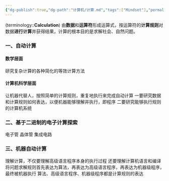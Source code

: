 ```yaml
---
{"dg-publish":true,"dg-path":"计算机/计算.md","tags":["Mindset"],"permalink":"/计算机/计算/","dgPassFrontmatter":true,"noteIcon":"","created":"2024-07-13T01:08:27.333+08:00","updated":"2025-03-25T23:32:09.489+08:00"}
---
```



(terminology::**Calculation**)
由**数据**和**运算符**形成运算式，按运算符的**计算规则**对数据**进行计算**并获得结果，计算的根本目的是求解社会、自然问题。
### 一、自动计算
#### 数学层面 
研究复杂计算的各种简化的等效计算方法
#### 计算机科学层面
让机器代替人，按照简单的计算规则，重复地执行来完成自动计算
一要研究数据和计算规则如何表达，以便机器能够理解并执行，即程序
二要研究能够执行规则的计算机系统
### 二、基于二进制的电子计算探索
电子管
晶体管
集成电路
### 三、机器自动计算
理解计算，不仅要理解高级语言程序本身的执行过程
还要理解计算机语言和编译
将问题求解规则首先表达为算法，再表达为高级语言程序，再表达为机器级程序，最终被机器执行
算法、高级语言程序、机器级程序都是计算规则的表达

